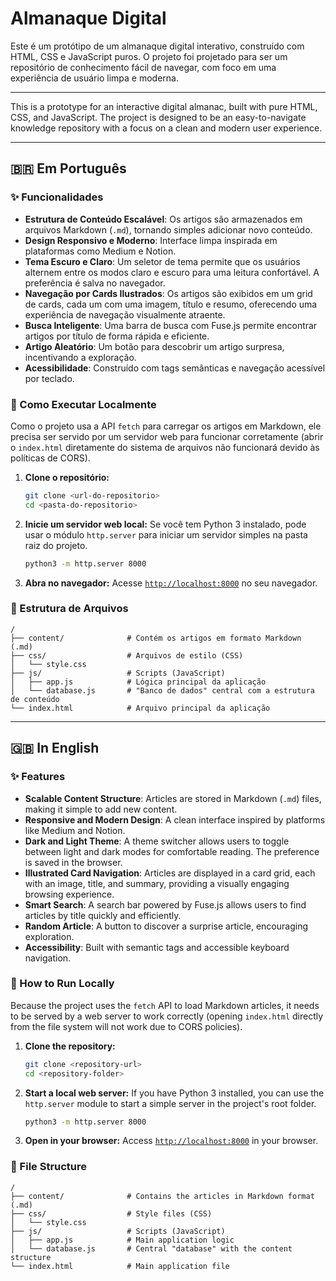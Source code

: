 # Almanaque Digital

Este é um protótipo de um almanaque digital interativo, construído com HTML, CSS e JavaScript puros. O projeto foi projetado para ser um repositório de conhecimento fácil de navegar, com foco em uma experiência de usuário limpa e moderna.

---

This is a prototype for an interactive digital almanac, built with pure HTML, CSS, and JavaScript. The project is designed to be an easy-to-navigate knowledge repository with a focus on a clean and modern user experience.

---

## 🇧🇷 Em Português

### ✨ Funcionalidades

- **Estrutura de Conteúdo Escalável**: Os artigos são armazenados em arquivos Markdown (`.md`), tornando simples adicionar novo conteúdo.
- **Design Responsivo e Moderno**: Interface limpa inspirada em plataformas como Medium e Notion.
- **Tema Escuro e Claro**: Um seletor de tema permite que os usuários alternem entre os modos claro e escuro para uma leitura confortável. A preferência é salva no navegador.
- **Navegação por Cards Ilustrados**: Os artigos são exibidos em um grid de cards, cada um com uma imagem, título e resumo, oferecendo uma experiência de navegação visualmente atraente.
- **Busca Inteligente**: Uma barra de busca com Fuse.js permite encontrar artigos por título de forma rápida e eficiente.
- **Artigo Aleatório**: Um botão para descobrir um artigo surpresa, incentivando a exploração.
- **Acessibilidade**: Construído com tags semânticas e navegação acessível por teclado.

### 🚀 Como Executar Localmente

Como o projeto usa a API `fetch` para carregar os artigos em Markdown, ele precisa ser servido por um servidor web para funcionar corretamente (abrir o `index.html` diretamente do sistema de arquivos não funcionará devido às políticas de CORS).

1.  **Clone o repositório:**
    ```bash
    git clone <url-do-repositorio>
    cd <pasta-do-repositorio>
    ```

2.  **Inicie um servidor web local:**
    Se você tem Python 3 instalado, pode usar o módulo `http.server` para iniciar um servidor simples na pasta raiz do projeto.
    ```bash
    python3 -m http.server 8000
    ```

3.  **Abra no navegador:**
    Acesse [`http://localhost:8000`](http://localhost:8000) no seu navegador.

### 📁 Estrutura de Arquivos

```
/
├── content/              # Contém os artigos em formato Markdown (.md)
├── css/                  # Arquivos de estilo (CSS)
│   └── style.css
├── js/                   # Scripts (JavaScript)
│   ├── app.js            # Lógica principal da aplicação
│   └── database.js       # "Banco de dados" central com a estrutura de conteúdo
└── index.html            # Arquivo principal da aplicação
```

---

## 🇬🇧 In English

### ✨ Features

- **Scalable Content Structure**: Articles are stored in Markdown (`.md`) files, making it simple to add new content.
- **Responsive and Modern Design**: A clean interface inspired by platforms like Medium and Notion.
- **Dark and Light Theme**: A theme switcher allows users to toggle between light and dark modes for comfortable reading. The preference is saved in the browser.
- **Illustrated Card Navigation**: Articles are displayed in a card grid, each with an image, title, and summary, providing a visually engaging browsing experience.
- **Smart Search**: A search bar powered by Fuse.js allows users to find articles by title quickly and efficiently.
- **Random Article**: A button to discover a surprise article, encouraging exploration.
- **Accessibility**: Built with semantic tags and accessible keyboard navigation.

### 🚀 How to Run Locally

Because the project uses the `fetch` API to load Markdown articles, it needs to be served by a web server to work correctly (opening `index.html` directly from the file system will not work due to CORS policies).

1.  **Clone the repository:**
    ```bash
    git clone <repository-url>
    cd <repository-folder>
    ```

2.  **Start a local web server:**
    If you have Python 3 installed, you can use the `http.server` module to start a simple server in the project's root folder.
    ```bash
    python3 -m http.server 8000
    ```

3.  **Open in your browser:**
    Access [`http://localhost:8000`](http://localhost:8000) in your browser.

### 📁 File Structure

```
/
├── content/              # Contains the articles in Markdown format (.md)
├── css/                  # Style files (CSS)
│   └── style.css
├── js/                   # Scripts (JavaScript)
│   ├── app.js            # Main application logic
│   └── database.js       # Central "database" with the content structure
└── index.html            # Main application file
```